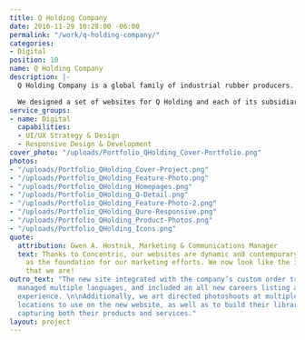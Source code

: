 ```yaml
---
title: Q Holding Company
date: 2016-11-29 10:28:00 -06:00
permalink: "/work/q-holding-company/"
categories:
- Digital
position: 10
name: Q Holding Company
description: |-
  Q Holding Company is a global family of industrial rubber producers. They make seals, grommets, insulators, tubes, and many other products that can be found in cars, hospitals, and even space ships!

  We designed a set of websites for Q Holding and each of its subsidiary brands. Each of the sites contains a wealth of technical information for Q Holding’s engineering-focused audiences. The fresh and modern designs make technical specifics easy to find from any device and have improved conversions.
service_groups:
- name: Digital
  capabilities:
  - UI/UX Strategy & Design
  - Responsive Design & Development
cover_photo: "/uploads/Portfolio_QHolding_Cover-Portfolio.png"
photos:
- "/uploads/Portfolio_QHolding_Cover-Project.png"
- "/uploads/Portfolio_QHolding_Feature-Photo.png"
- "/uploads/Portfolio_QHolding_Homepages.png"
- "/uploads/Portfolio_QHolding_Q-Detail.png"
- "/uploads/Portfolio_QHolding_Feature-Photo-2.png"
- "/uploads/Portfolio_QHolding_Qure-Responsive.png"
- "/uploads/Portfolio_QHolding_Product-Photos.png"
- "/uploads/Portfolio_QHolding_Icons.png"
quote:
  attribution: Gwen A. Hostnik, Marketing & Communications Manager
  text: Thanks to Concentric, our websites are dynamic and contemporary and they serve
    as the foundation for our marketing efforts. We now look like the industry leader
    that we are!
outro_text: "The new site integrated with the company’s custom order tracking system,
  managed multiple languages, and included an all new careers listing and application
  experience. \n\nAdditionally, we art directed photoshoots at multiple warehouse
  locations to use on the new website, as well as to build their library of photography
  capturing both their products and services."
layout: project
---
```


